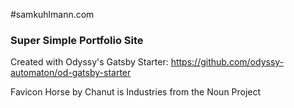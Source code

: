 #samkuhlmann.com

### Super Simple Portfolio Site

Created with Odyssy's Gatsby Starter:
https://github.com/odyssy-automaton/od-gatsby-starter

Favicon Horse by Chanut is Industries from the Noun Project